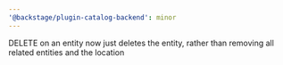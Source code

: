 ```yaml
---
'@backstage/plugin-catalog-backend': minor
---
```


DELETE on an entity now just deletes the entity, rather than removing all related entities and the location
